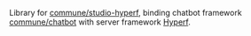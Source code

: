 Library for [commune/studio-hyperf](https://github.com/thirdgerb/studio-hyperf),
binding chatbot framework [commune/chatbot](https://github.com/thirdgerb/chatbot) with server framework [Hyperf](https://github.com/hyperf/hyperf).